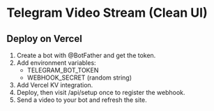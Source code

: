 
# Telegram Video Stream (Clean UI)

## Deploy on Vercel
1. Create a bot with @BotFather and get the token.
2. Add environment variables:
   - TELEGRAM_BOT_TOKEN
   - WEBHOOK_SECRET (random string)
3. Add Vercel KV integration.
4. Deploy, then visit /api/setup once to register the webhook.
5. Send a video to your bot and refresh the site.

